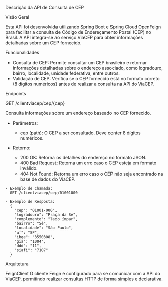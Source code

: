 Descrição da API de Consulta de CEP

Visão Geral

Esta API foi desenvolvida utilizando Spring Boot e Spring Cloud OpenFeign para facilitar a consulta de Código de Endereçamento Postal (CEP) no Brasil. A API integra-se ao serviço ViaCEP para obter informações detalhadas sobre um CEP fornecido.

Funcionalidades

- Consulta de CEP: Permite consultar um CEP brasileiro e retornar informações detalhadas sobre o endereço associado, como logradouro, bairro, localidade, unidade federativa, entre outros.
- Validação de CEP: Verifica se o CEP fornecido está no formato correto (8 dígitos numéricos) antes de realizar a consulta na API do ViaCEP.

Endpoints

GET /clientviacep/cep/{cep}

Consulta informações sobre um endereço baseado no CEP fornecido.

- Parâmetros:
  - cep (path): O CEP a ser consultado. Deve conter 8 dígitos numéricos.

- Retorno:
  - 200 OK: Retorna os detalhes do endereço no formato JSON.
  - 400 Bad Request: Retorna um erro caso o CEP esteja em formato inválido.
  - 404 Not Found: Retorna um erro caso o CEP não seja encontrado na base de dados do ViaCEP.

```
- Exemplo de Chamada:
  GET /clientviacep/cep/01001000
```

```
- Exemplo de Resposta:
  {
    "cep": "01001-000",
    "logradouro": "Praça da Sé",
    "complemento": "lado ímpar",
    "bairro": "Sé",
    "localidade": "São Paulo",
    "uf": "SP",
    "ibge": "3550308",
    "gia": "1004",
    "ddd": "11",
    "siafi": "7107"
  }
```

Arquitetura

FeignClient
O cliente Feign é configurado para se comunicar com a API do ViaCEP, permitindo realizar consultas HTTP de forma simples e declarativa.
